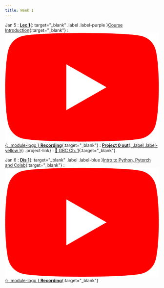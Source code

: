 ```yaml
---
title: Week 1
---
```


Jan 5
: [**Lec 1**](/assets/slides/deeprob_01_introduction.pdf){: target="_blank" .label .label-purple }[Course Introduction](/assets/slides/deeprob_01_introduction.pdf){:target="_blank"}
  : [![](/assets/logos/yt_icon_rgb.png){: .module-logo } **Recording**](https://youtu.be/dx1G7y6mhMQ){:target="_blank"}
: [**Project 0 out**{: .label .label-yellow }](/projects/project0/){: .project-link}
  : [📖 GBC Ch. 1](https://www.deeplearningbook.org/contents/intro.html){:target="_blank"}



Jan 6
: [**Dis 1**](/assets/slides/deeprob_discussion_01.pdf){: target="_blank" .label .label-blue }[Intro to Python, Pytorch and Colab](/assets/slides/deeprob_discussion_01.pdf){:target="_blank"}
  : [![](/assets/logos/yt_icon_rgb.png){: .module-logo } **Recording**](https://youtu.be/06-DczsEPUI){:target="_blank"}


